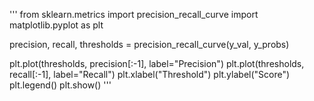 
'''
from sklearn.metrics import precision_recall_curve
import matplotlib.pyplot as plt

precision, recall, thresholds = precision_recall_curve(y_val, y_probs)

plt.plot(thresholds, precision[:-1], label="Precision")
plt.plot(thresholds, recall[:-1], label="Recall")
plt.xlabel("Threshold")
plt.ylabel("Score")
plt.legend()
plt.show()
'''
